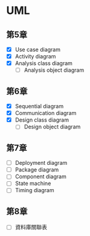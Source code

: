 # UML

## 第5章
- [x] Use case diagram
- [x] Activity diagram
- [x] Analysis class diagram
  - [ ] Analysis object diagram

## 第6章
- [x] Sequential diagram
- [x] Communication diagram
- [x] Design class diagram
  - [ ] Design object diagram

## 第7章
- [ ] Deployment diagram
- [ ] Package diagram
- [ ] Component diagram
- [ ] State machine
- [ ] Timing diagram

## 第8章
- [ ] 資料庫關聯表 
